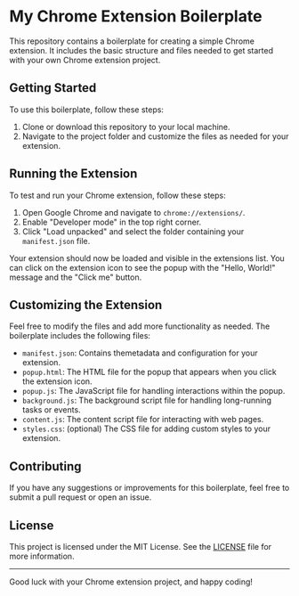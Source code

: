 # My Chrome Extension Boilerplate

This repository contains a boilerplate for creating a simple Chrome extension. It includes the basic structure and files needed to get started with your own Chrome extension project.

## Getting Started

To use this boilerplate, follow these steps:

1. Clone or download this repository to your local machine.
2. Navigate to the project folder and customize the files as needed for your extension.

## Running the Extension

To test and run your Chrome extension, follow these steps:

1. Open Google Chrome and navigate to `chrome://extensions/`.
2. Enable "Developer mode" in the top right corner.
3. Click "Load unpacked" and select the folder containing your `manifest.json` file.

Your extension should now be loaded and visible in the extensions list. You can click on the extension icon to see the popup with the "Hello, World!" message and the "Click me" button.

## Customizing the Extension

Feel free to modify the files and add more functionality as needed. The boilerplate includes the following files:

- `manifest.json`: Contains themetadata and configuration for your extension.
- `popup.html`: The HTML file for the popup that appears when you click the extension icon.
- `popup.js`: The JavaScript file for handling interactions within the popup.
- `background.js`: The background script file for handling long-running tasks or events.
- `content.js`: The content script file for interacting with web pages.
- `styles.css`: (optional) The CSS file for adding custom styles to your extension.

## Contributing

If you have any suggestions or improvements for this boilerplate, feel free to submit a pull request or open an issue.

## License

This project is licensed under the MIT License. See the [LICENSE](LICENSE) file for more information.

---

Good luck with your Chrome extension project, and happy coding!
